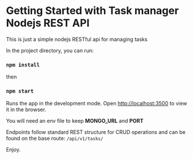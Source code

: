 # Getting Started with Task manager Nodejs REST API

This is just a simple nodejs RESTful api for managing tasks

In the project directory, you can run:

### `npm install`

then

### `npm start`

Runs the app in the development mode.
Open [http://localhost:3500](http://localhost:3500) to view it in the browser.

You will need an env file to keep **MONGO_URL** and **PORT**

Endpoints follow standard REST structure for CRUD operations and can be found on the base route: `/api/v1/tasks/`

Enjoy.

